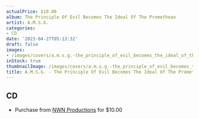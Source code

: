 ```yaml
---
actualPrice: $10.00
album: The Principle Of Evil Becomes The Ideal Of The Promethean
artist: A.M.S.G.
categories:
- CD
date: '2023-04-27T05:13:32'
draft: false
images:
- /images/covers/a.m.s.g.-the_principle_of_evil_becomes_the_ideal_of_the_promethean.jpg
inStock: true
thumbnailImage: /images/covers/a.m.s.g.-the_principle_of_evil_becomes_the_ideal_of_the_promethean-thumb.jpg
title: A.M.S.G. - The Principle Of Evil Becomes The Ideal Of The Promethean
---
```


## CD
* Purchase from [NWN Productions](http://shop.nwnprod.com/index.php?route=product/product&path=93&product_id=5855&sort=pd.name&order=ASC) for $10.00

